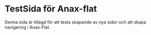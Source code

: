 TestSida för Anax-flat
==============================================

Denna sida är tillagd för att testa skapande av nya sidor och att skapa navigering i Anax-Flat.
